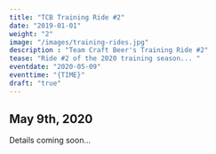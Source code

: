 ```yaml
---
title: "TCB Training Ride #2"
date: "2019-01-01"
weight: "2"
image: "/images/training-rides.jpg"
description : "Team Craft Beer's Training Ride #2"
tease: "Ride #2 of the 2020 training season... " 
eventdate: "2020-05-09"
eventtime: "{TIME}"
draft: "true"
---
```


## May 9th, 2020

Details coming soon...